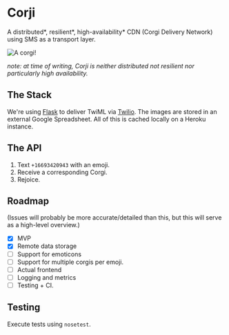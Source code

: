 # Corji
A distributed\*, resilient\*, high-availability\* CDN (Corgi Delivery Network) using SMS as a transport layer.

![A corgi!](http://media.giphy.com/media/KY7SQGKthgplm/giphy.gif)

*note: at time of writing, Corji is neither distributed not resilient nor particularly high availability.*

## The Stack

We're using [Flask](http://flask.pocoo.org/) to deliver TwiML via [Twilio](http://twilio.com).  The images are stored in an external Google Spreadsheet.  All of this is cached locally on a Heroku instance.

## The API

1. Text `+16693420943` with an emoji.
2. Receive a corresponding Corgi.
3. Rejoice.

## Roadmap

(Issues will probably be more accurate/detailed than this, but this will serve as a high-level overview.)

- [x] MVP
- [x] Remote data storage
- [ ] Support for emoticons
- [ ] Support for multiple corgis per emoji.
- [ ] Actual frontend
- [ ] Logging and metrics
- [ ] Testing + CI.

## Testing

Execute tests using `nosetest`.